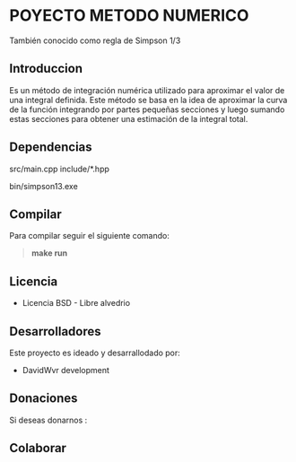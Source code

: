 # POYECTO METODO NUMERICO

También conocido como regla de Simpson 1/3

## Introduccion

Es un método de integración numérica utilizado para aproximar el valor de una integral definida. Este método se basa en la idea de aproximar la curva de la función integrando por partes pequeñas secciones y luego sumando estas secciones para obtener una estimación de la integral total.

## Dependencias

src/main.cpp include/*.hpp 

bin/simpson13.exe

## Compilar

Para compilar seguir el siguiente comando:
> **make run**

## Licencia

- Licencia BSD - Libre alvedrio


## Desarrolladores 

Este proyecto es ideado y desarrallodado por: 

- DavidWvr development


## Donaciones 

Si deseas donarnos : 

## Colaborar
